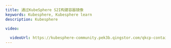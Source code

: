 ```yaml
---
title: 通过KubeSphere S2I构建容器镜像
keywords: Kubesphere, Kubesphere learn
description: Kubesphere

video: 
  
  videoUrl: https://kubesphere-community.pek3b.qingstor.com/qkcp-container%20foundation/lesson-6/KubeSphere_S2I_build_image.mp4
---
```

